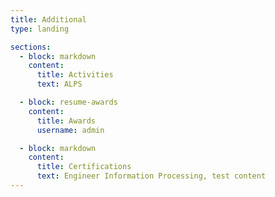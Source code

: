 ```yaml
---
title: Additional
type: landing

sections:
  - block: markdown
    content:
      title: Activities
      text: ALPS

  - block: resume-awards
    content:
      title: Awards
      username: admin

  - block: markdown
    content:
      title: Certifications
      text: Engineer Information Processing, test content
---
```


